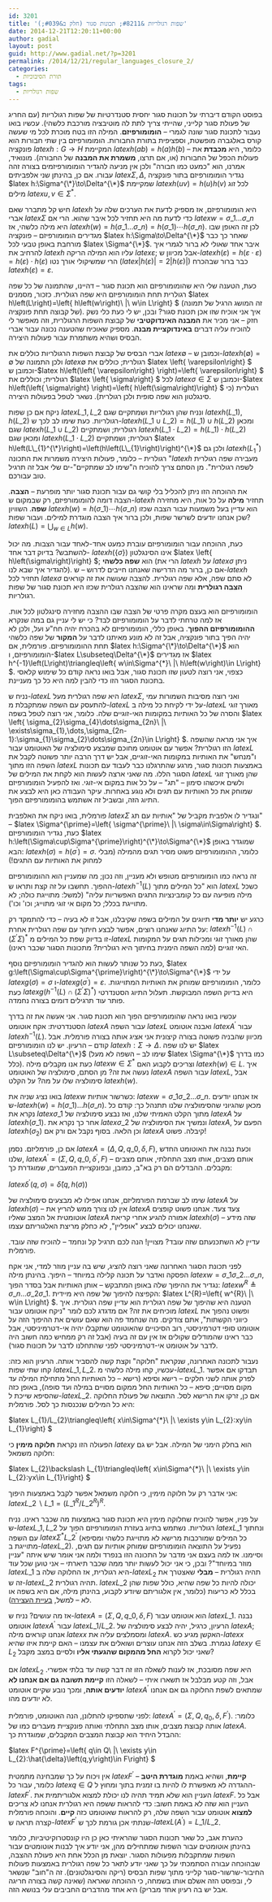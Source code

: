 ```yaml
---
id: 3201
title: 'שפות רגולריות &#8211; תכונות סגור (חלק ב&#039;)'
date: 2014-12-21T12:20:11+00:00
author: gadial
layout: post
guid: http://www.gadial.net/?p=3201
permalink: /2014/12/21/regular_languages_closure_2/
categories:
  - תורת הסיבוכיות
tags:
  - שפות רגולריות
---
```

בפוסט הקודם דיברתי על תכונות סגור יחסית סטנדרטיות של שפות רגולריות (עם החריג של פעולת סגור קלייני, שהייתי צריך לתת לה מוטיבציה מורכבת כלשהי). עכשיו בואו נעבור לתכונת סגור שונה לגמרי &#8211; **הומומורפיזם**. המילה הזו בטח מוכרת לכל מי שעשה קורס באלגברה מופשטת, וספציפית בתורת החבורות. הומומורפיזם בין שתי חבורות הוא פונקציה $latex h:G\to H$ המקיימת $latex h\left(ab\right)=h\left(a\right)h\left(b\right)$ &#8211; כלומר, היא **מכבדת** את פעולות הכפל של החבורות (או, אם תרצו, **משמרת את המבנה** של החבורה). מונואיד, אמרנו, הוא "כמעט כמו חבורה" ולכן אין מניעה להגדיר הומומורפיזמים בצורה זהה עבורו. אם כן, בהינתן שני אלפביתים $latex \Sigma,\Delta$, נגדיר הומומורפיזם בתור פונקציה $latex h:\Sigma^{\*}\to\Delta^{\*}$ שמקיימת $latex h\left(uv\right)=h\left(u\right)h\left(v\right)$ לכל זוג מילים $latex u,v\in\Sigma^{*}$.

חיש קל מתברר שאם $latex h$ היא הומומורפיזם, אז מספיק לדעת את הערכים שלה על אברי $latex \Sigma$ כדי לדעת מה היא תחזיר לכל איבר שהוא. הרי אם $latex w=\sigma\_{1}\dots\sigma\_{n}$ היא מילה כלשהי, אז $latex h\left(w\right)=h\left(\sigma\_{1}\dots\sigma\_{n}\right)=h\left(\sigma\_{1}\right)\cdots h\left(\sigma\_{n}\right)$. לכן זה האופן שבו מגדירים הומומורפיזם &#8211; פונקציה $latex h:\Sigma\to\Delta^{\*}$ שאחר כך כבר מורחבת באופן טבעי לכל $latex \Sigma^{\*}$. איבר אחד שאולי לא ברור לגמרי איך להרחיב את $latex h$ עליו הוא המילה הריקה $latex \varepsilon$; אבל מכיוון ש-$latex h\left(\varepsilon\right)=h\left(\varepsilon\cdot\varepsilon\right)=h\left(\varepsilon\right)\cdot h\left(\varepsilon\right)$ הרי שמשיקולי אורך נטו ($latex \left|h\left(\varepsilon\right)\right|=2\left|h\left(\varepsilon\right)\right|$) כבר ברור שבהכרח $latex h\left(\varepsilon\right)=\varepsilon$.

כעת, הטענה שלי היא שהומומורפיזם הוא תכונת סגור &#8211; דהיינו, שהתמונה של כל שפה רגולרית תחת הומומורפיזם היא שפה רגולרית. כזכור, מסמנים $latex h\left(L\right)=\left\{ h\left(w\right)\ |\ w\in L\right\} $ (זה המושג הרגיל של תמונה של קבוצה תחת פונקציה). איך אני אוכיח שזו אכן תכונת סגור? ובכן, יש לי כעת כלי נשק חזק &#8211; אני מכיר את **המבנה האינדוקטיבי** של קבוצת השפות הרגולרית, וזה מאפשר לי להוכיח עליה דברים **באינדוקציית מבנה**. מספיק שאוכיח שהטענה נכונה עבור אברי הבסיס ושהיא משתמרת עבור פעולות היצירה.

אברי הבסיס של קבוצת השפות הרגולריות כוללים את $latex \emptyset$ &#8211; וכמובן ש-$latex h\left(\emptyset\right)=\emptyset$ ולכן התמונה של $latex \emptyset$ רגולרית; כוללים את $latex \left\{ \varepsilon\right\} $ וכמובן ש-$latex h\left(\left\{ \varepsilon\right\} \right)=\left\{ \varepsilon\right\} $ רגולרית; וכוללים את $latex \left\{ \sigma\right\} $ לכל $latex \sigma\in\Sigma$ וכמובן ש-$latex h\left(\left\{ \sigma\right\} \right)=\left\{ h\left(\sigma\right)\right\} $ רגולרית (כי סינגלטון הוא שפה סופית ולכן רגולרית). נשאר לטפל בפעולות היצירה.

ניקח אם כן שפות $latex L\_{1},L\_{2}$ ונניח שהן רגולריות ושמתקיים שגם $latex h\left(L\_{1}\right),h\left(L\_{2}\right)$ רגולריות. כעת שימו לב לכך ש-$latex h\left(L\_{1}\cup L\_{2}\right)=h\left(L\_{1}\right)\cup h\left(L\_{2}\right)$ ומכאן שגם $latex h\left(L\_{1}\cup L\_{2}\right)$ רגולרית; ושמתקיים $latex h\left(L\_{1}\cdot L\_{2}\right)=h\left(L\_{1}\right)\cdot h\left(L\_{2}\right)$ ומכאן שגם $latex h\left(L\_{1}\cdot L\_{2}\right)$ רגולרית; ושמתקיים $latex h\left(L\_{1}^{\*}\right)=\left(h\left(L\_{1}\right)\right)^{\*}$ ולכן גם $latex h\left(L_{1}^{*}\right)$ רגולרית &#8211; כלומר, פעולות היצירה משמרות את התכונה "$latex h$ מעבירה שפה רגולרית לשפה רגולרית". מן הסתם צריך להוכיח ה"שימו לב שמתקיים"-ים שלי אבל זה תרגיל טוב עבורכם.

את ההוכחה הזו ניתן להכליל בלי קושי גם עבור תכונת סגור יותר מופרעת &#8211; **הצבה**. הצבה דומה להומומורפיזם, רק שבמקום ש-$latex h$ תחזיר **מילה** על כל אות, היא מחזירה **שפה**. השוויון $latex h\left(w\right)=h\left(\sigma\_{1}\right)\cdots h\left(\sigma\_{n}\right)$ הוא עדיין בעל משמעות עבור הצבה שכזו שכן אנחנו יודעים לשרשר שפות, ולכן ברור איך הצבה מוגדרת למילים. ועבור שפות? $latex h\left(L\right)=\bigcup_{w\in L}h\left(w\right)$.

כעת, ההוכחה עבור הומומורפיזם עוברת כמעט אחד-לאחד עבור הצבות. מה יכול להשתבש? בדיוק דבר אחד- $latex h\left(\left\{ \sigma\right\} \right)$ אינו הסינגלטון $latex \left\{ h\left(\sigma\right)\right\} $; הוא **שפה כלשהי** (הרי את $latex h$ על $latex \sigma$ ניתן להגדיר איך שבא לנו). אם כן, ברור מה הדרישה שאנחנו חייבים לדרוש &#8211; ש-$latex h$ תחזיר לכל $latex \sigma$ לא סתם שפה, אלא שפה רגולרית. להצבה שעושה את זה קוראים **הצבה רגולרית** ומה שראינו הוא שהצבה רגולרית שכזו היא תכונת סגור של שפות רגולריות.

הומומורפיזם הוא בעצם מקרה פרטי של הצבה שבו ההצבה מחזירה סינגלטון לכל אות. אז למה טרחתי לדבר על הומומורפיזם לבד? כי יש לי עניין גם במה שנקרא **ההומומורפיזם ההפוך**. באופן כללי, הומומורפיזם לא בהכרח יהיה חח"ע ועל, ולכן לא יהיה הפיך בתור פונקציה, אבל זה לא מונע מאיתנו לדבר על **המקור** של שפה כלשהי תחת ההומומורפיזם. פורמלית, אם $latex h:\Sigma^{\*}\to\Delta^{\*}$ הוא הומומורפיזם, ו-$latex L\subseteq\Delta^{\*}$ אז מגדירים $latex h^{-1}\left(L\right)\triangleq\left\{ w\in\Sigma^{\*}\ |\ h\left(w\right)\in L\right\} $. כצפוי, אני רוצה לטעון שזו תכונת סגור, אבל בואו נראה קודם כל שימוש קלאסי בתכונת הסגור הזו כדי להבין למה היא כל כך מעניינת.

נניח ש-$latex L$ היא שפה רגולרית מעל $latex \Sigma$, ואני רוצה מסיבות השמורות עמי להתעסק עם השפה שמתקבלת מ-$latex L$ על ידי לקיחת כל מילה ב-$latex L$ מאורך זוגי והסרה של כל האותיות במקומות האי-זוגיים שלה. כלומר, אני רוצה לטפל בשפה $latex \left\{ \sigma\_{2}\sigma\_{4}\dots\sigma\_{2n}\ |\ \exists\sigma\_{1},\dots,\sigma\_{2n-1}:\sigma\_{1}\sigma\_{2}\dots\sigma\_{2n}\in L\right\} $. איך אני מראה שהשפה הזו רגולרית? אפשר עם אוטומט מחוכם שמבצע סימולציה של האוטומט עבור $latex L$ ו"מנחש" את האותיות במקומות האי-זוגיים, אבל יש דרך הרבה יותר פשוטה לקבל את השפה הזו מתוך $latex L$ באמצעות תכונות סגור, מרגע שהתרגלנו כבר לעבוד עם תכונות הסגור הללו. מה שאני ארצה לעשות הוא לקחת את המילים של $latex L$ שהן מאורך זוגי ולשים איכשהו סימון &#8211; "תג" &#8211; על כל אות במקום אי-זוגי. ואז להפעיל הומומורפיזם שמוחק את כל האותיות עם תגים ולא נוגע באחרות. עיקר העבודה כאן היא לבצע את התיוג הזה, ובשביל זה אשתמש בהומומורפיזם הפוך.

פורמלית, בואו ניקח את האלפבית $latex \Sigma$ ונגדיר לו אלפבית מקביל של "אותיות עם תג" &#8211; $latex \Sigma^{\prime}=\left\{ \sigma^{\prime}\ |\ \sigma\in\Sigma\right\} $. כעת, נגדיר הומומורפיזם $latex h:\left(\Sigma\cup\Sigma^{\prime}\right)^{\*}\to\Sigma^{\*}$ שמוגדר באופן הבא: $latex h\left(\sigma\right)=h\left(\sigma^{\prime}\right)=\sigma$. כלומר, ההומומורפיזם פשוט מסיר תגים מהמילה (מבלי למחוק את האותיות עם התגים!)

זה נראה כמו הומומורפיזם מטופש ולא מעניין, וזה נכון; מה שמעניין הוא ההומומורפיזם ההפוך. תחשבו על זה קצת ותראו ש-$latex h^{-1}\left(L\right)$ הוא "כל המילים מתוך $latex L$ כשכל מילה מופיעה עם כל קומבינציות התגים האפשריות עליה" (למשל: מתוייגת כולה; לא מתוייגת בכלל; כל מקום אי זוגי מתוייג; וכו' וכו').

כרגע יש **יותר מדי** תיוגים על המילים בשפה שקיבלנו, אבל זו לא בעיה &#8211; כדי להתמקד רק על התיוג שאנחנו רוצים, אפשר לבצע חיתוך עם שפה רגולרית אחרת: $latex h^{-1}\left(L\right)\cap\left(\Sigma^{\prime}\Sigma\right)^{*}$ זו בדיוק שפת כל המילים מ-$latex L$ שהן מאורך זוגי ומכילות תגים על המקומות האי זוגיים (למה השפה הימנית בחיתוך היא רגולרית? מתכונות הסגור שכבר ראינו).

כעת כל שנותר לעשות הוא להגדיר הומומורפיזם נוסף, $latex g:\left(\Sigma\cup\Sigma^{\prime}\right)^{\*}\to\Sigma^{\*}$ על ידי $latex g\left(\sigma\right)=\sigma$ ו-$latex g\left(\sigma^{\prime}\right)=\varepsilon$. כלומר, הומומורפיזם שמוחק את האותיות המתוייגות. כעת $latex g\left(h^{-1}\left(L\right)\cap\left(\Sigma^{\prime}\Sigma\right)^{*}\right)$ היא בדיוק השפה המבוקשת. תעלול התיוג הסטנדרטי פותר עוד תרגילים דומים בצורה נחמדה.

עכשיו בואו נראה שהומומורפיזם הפוך הוא תכונת סגור. אני אעשה את זה בדרך הסטנדרטית: אקח אוטומט $latex A$ עבור השפה $latex L$ ואבנה אוטומט $latex A^{\prime}$ עבור $latex h^{-1}\left(L\right)$. מכיוון שהבניה פשוטה בצורה קיצונית אני אציג אותה בצורה פורמלית. אבל קודם &#8211; הרעיון. יש לנו הומומורפיזם $latex h:\Sigma\to\Delta$. יש לנו שפה $latex L\subseteq\Delta^{\*}$ (שימו לב &#8211; השפה לא מעל $latex \Sigma^{\*}$ כמו בדרך כלל). כעת אנו מקבלים מילה $latex w\in\Sigma^{*}$ וצריכים לקבוע האם $latex h\left(w\right)\in L$. איך נעשה את זה? מן הסתם, סימולציה של האוטומט $latex A$ עבור השפה $latex L$, אבל סימולציה שלו על מה? על הקלט $latex h\left(w\right)$.

בואו נציג שניה את $latex w$ כשרשור אותיות: $latex w=\sigma\_{1}\sigma\_{2}\dots\sigma\_{n}$. אז אנחנו יודעים ש-$latex h\left(w\right)=h\left(\sigma\_{1}\right)\dots h\left(\sigma\_{n}\right)$. מכאן שהגיוני שהסימולציה שלנו תתנהל כך: קודם כל נקרא את $latex \sigma\_{1}$ מתוך הקלט האמיתי שלנו, ואז נבצע סימולציה של $latex A$ על $latex h\left(\sigma\_{1}\right)$. אחר כך נקרא את $latex \sigma\_{2}$ ונמשיך את הסימולציה של $latex A$, הפעם על $latex h\left(\sigma_{2}\right)$ וכן הלאה. בסוף נקבל אם ורק אם $latex A$ קיבלה. פשוט!

אם כן, פורמליזם. נסמן $latex A=\left(\Delta,Q,q\_{0},\delta,F\right)$, וכעת נבנה את האוטומט החדש שלנו, $latex A^{\prime}=\left(\Sigma,Q,q\_{0},\delta^{\prime},F\right)$ &#8211; אותם מצבים, אותו מצב התחלתי, אותם מצבים מקבלים. ההבדלים הם רק בא"ב, כמובן, ובפונקציית המעברים, שמוגדרת כך:

$latex \delta^{\prime}\left(q,\sigma\right)=\hat{\delta}\left(q,h\left(\sigma\right)\right)$

שימו לב שברמת הפורמליזם, אנחנו אפילו לא מבצעים סימולציה של $latex A$ על $latex h\left(\sigma\right)$ &#8211; אין לנו צורך ממש להריץ את $latex A$ צעד צעד. אנחנו פשוט קופצים אוטומטית אל המצב שאליו $latex A$ אמורה להגיע אחרי קריאת $latex h\left(\sigma\right)$ &#8211; שזה מידע שאנחנו יכולים לבצע "אופליין", לא כחלק מריצת האלגוריתם עצמו.

עדיין לא השתכנעתם שזה עובד? מצויין! הנה לכם תרגיל קל ונחמד &#8211; להוכיח שזה עובד. פורמלית.

לפני תכונת הסגור האחרונה שאני רוצה להציג, שיש בה עניין מוזר למדי, אני אקח הפסקה ואדבר על תכונה קלילה במיוחד &#8211; היפוך. בהינתן מילה $latex w=\sigma\_{1}\sigma\_{2}\dots\sigma\_{n}$, נגדיר את ההיפוך שלה באופן המתבקש &#8211; אותן האותיות אבל בסדר הפוך: $latex w^{R}\triangleq\sigma\_{n}\dots\sigma\_{2}\sigma\_{1}$. הקפיצה להיפוך של שפה היא מיידית: $latex L^{R}=\left\{ w^{R}\ |\ w\in L\right\} $. הטענה היא שהיפוך של שפה רגולרית הוא עדיין שפה רגולרית. איך מוכיחים את זה? אם מדגדג לכם לומר "ניקח אוטומט עבור $latex L$ ופשוט נהפוך את כיווני הקשתות", אתם צודקים. מה שנחמד פה הוא שאם עושים את ההיפוך הזה על אוטומט סופי דטרמיניסטי, רוב הסיכויים שהאוטומט שתקבלו יהיה אי-דטרמיניסטי, אבל כבר ראינו שהמודלים שקולים אז אין עם זה בעיה (אבל זה רק ממחיש כמה חשוב היה לדבר על אוטומט אי-דטרמיניסטי לפני שהתחלנו לדבר על תכונות סגור).

נעבור לתכונה האחרונה, שנקראת "חלוקה" וקצת קשה להסביר אותה. הרעיון הוא כזה: קחו שתי שפות $latex L\_{1},L\_{2}$. עכשיו, קחו מילה כלשהי מ-$latex L\_{1}$. תבדקו אם אפשר לפרק אותה לשני חלקים &#8211; רישא וסיפא (רישא &#8211; כל האותיות החל מתחילת המילה עד מקום מסויים; סיפא &#8211; כל האותיות החל ממקום מסויים במילה ועד סופה), באופן כזה שהסיפא שייכת ל-$latex L\_{2}$. אם כן, זרקו את הרישא לסל. התוצאה של פעולת החלוקה היא כל המילים שנכנסות כך לסל. פורמלית:

$latex L\_{1}/L\_{2}\triangleq\left\{ x\in\Sigma^{*}\ |\ \exists y\in L\_{2}:xy\in L\_{1}\right\} $

הפעולה הזו נקראת **חלוקה מימין** כי $latex y$ הוא בחלק הימני של המילה. אבל יש גם חלוקה משמאל:

$latex L\_{2}\backslash L\_{1}\triangleq\left\{ x\in\Sigma^{*}\ |\ \exists y\in L\_{2}:yx\in L\_{1}\right\} $

אני אדבר רק על חלוקה מימין, כי חלוקה משמאל אפשר לקבל באמצעות היפוך: $latex L\_{2}\backslash L\_{1}=\left(L\_{1}^{R}/L\_{2}^{R}\right)^{R}$.

על פניו, אפשר להוכיח שחלוקה מימין היא תכונת סגור באמצעות מה שכבר ראינו. נניח ש-$latex L\_{1},L\_{2}$ רגולריות. נשתמש בתיוג בעזרת הומומורפיזם הפוך על $latex L\_{1}$ ונחתוך עם השפה $latex \Sigma^{*}L\_{2}^{\prime}$ (כל המילים שמורכבות מרישא לא מתוייגת כלשהי ומסיפא מתוייגת ב-$latex L\_{2}$). נפעיל על התוצאה הומומורפיזם שמוחק אותיות עם תגים, וסיימנו. אז למה בעצם אני מדבר על התכונה הזו בנפרד ולמה אני אומר שיש איתה "עניין מוזר במיוחד"? ובכן, כי אני יכול לעשות יותר ממה שכבר תיארתי &#8211; אני טוען שכל עוד $latex L\_{1}$ היא רגולרית, אז החלוקה שלה ב-$latex L_{2}$ תהיה רגולרית &#8211; **מבלי** שאצטרך את זה ש-$latex L\_{2}$ תהיה רגולרית. $latex L\_{2}$ יכולה להיות כל שפה שהיא, כולל שפות שהן בכלל לא כריעות (כלומר, אין אלגוריתם שיודע לקבוע, בהינתן מילה, אם היא בשפה או לא &#8211; למשל, [בעיית העצירה](http://www.gadial.net/2007/09/26/halting_problem/)).

אז מה עושים? נניח ש-$latex A=\left(\Sigma,Q,q\_{0},\delta,F\right)$ הוא אוטומט עבור $latex L\_{1}$. נבנה אוטומט $latex A^{\prime}$ עבור $latex L\_{1}/L\_{2}$. הרעיון, כרגיל, יהיה לבצע סימולציה של $latex A$; אנחנו קוראים מילה $latex x$ ומסמלצים עליה את $latex A$. האקשן מגיע כש-$latex x$ נגמרת. בשלב הזה אנחנו עוצרים ושואלים את עצמנו &#8211; האם קיימת איזו שהיא $latex y\in L_{2}$ שאני יכול לקרוא **החל מהמקום שהגעתי אליו** ולסיים במצב מקבל?

אם $latex L_{2}$ היא שפה מסובכת, אז לענות לשאלה הזו זה דבר קשה עד בלתי אפשרי. אבל, וזה קטע מבלבל אז תשארו איתי &#8211; לשאלה הזו **קיימת תשובה גם אם אנחנו לא יודעים אותה**, ומכך נובע שקיים אוטומט $latex A^{\prime}$ שמתאים לשפת החלוקה גם אם אנחנו לא יודעים מהו.

לפני שתספיקו להתלונן, הנה האוטומט, פורמלית: $latex A^{\prime}=\left(\Sigma,Q,q_{0},\delta,F^{\prime}\right)$. כלומר: אותה קבוצת מצבים, אותו מצב התחלתי ואותה פונקציית מעברים כמו של $latex A$. ההבדל היחיד הוא קבוצת המצבים המקבלים, שמוגדרת כך:

$latex F^{\prime}=\left\{ q\in Q\ |\ \exists y\in L_{2}:\hat{\delta}\left(q,y\right)\in F\right\} $

אין ויכוח על כך שמבחינה מתמטית $latex F^{\prime}$ **קיימת**, ושהיא באמת **מוגדרת היטב** &#8211; כלומר, עבור כל $latex q\in Q$ ההגדרה לא מאפשרת לו להיות בו זמנית בתוך ומחוץ ל-$latex F^{\prime}$. העניין הוא שלא תמיד תהיה לנו יכולת למצוא אלגוריתמית את $latex F$. אבל כל העניין הוא שזה לא באמת חשוב: כדי להראות ששפה היא רגולרית אנחנו לא צריכים **למצוא** אוטומט עבור השפה שלה, רק להראות שאוטומט כזה **קיים**. והוכחה פורמלית קצרה תראה ש-$latex F^{\prime}$ שנתתי אכן גורמת לכך ש-$latex L\left(A^{\prime}\right)=L\_{1}/L\_{2}$.

כהערת אגב, כל שאר תכונות הסגור שהראיתי כאן כן היו קונסטרוקיטיביות, כלומר בהינתן אוטומטים עבור השפות שמתחילים מהן, אני יודע איך לבנות אוטומטים עבור השפות שמתקבלות מפעולות הסגור. יוצאת מן הכלל אחת היא פעולת ההצבה, שבהוכחה עבורה הסתמכתי על כך שאני יודע לתאר כל שפה רגולרית באמצעות פעולות החיבור-שרשור-סגור קלייני מתוך שפות הבסיס (ריקה והסינגלטונים). זה ה"חוב" שנשאר לי, ובפוסט הזה אשלם אותו בשמחה, כי ההוכחה שאראה (שאינה קשה בצורה חריגה אבל יש בה רעיון אחד מבריק) היא אחד מהדברים החביבים עלי בנושא הזה.